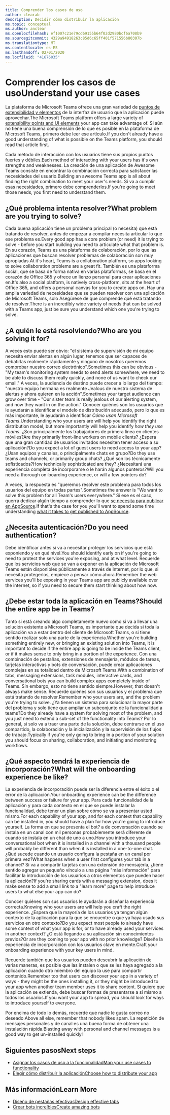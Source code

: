 ```yaml
---
title: Comprender los casos de uso
author: clearab
description: Decidir cómo distribuir la aplicación
ms.topic: conceptual
ms.author: anclear
ms.openlocfilehash: ef1007c21e79cd69155b64f02d2980bcf6a708b9
ms.sourcegitcommit: 4329a94918263c85d6c65ff401f571556b80307b
ms.translationtype: MT
ms.contentlocale: es-ES
ms.lasthandoff: 02/01/2020
ms.locfileid: "41676035"
---
```

# <a name="understand-your-use-cases"></a><span data-ttu-id="b3432-103">Comprender los casos de uso</span><span class="sxs-lookup"><span data-stu-id="b3432-103">Understand your use cases</span></span>

<span data-ttu-id="b3432-104">La plataforma de Microsoft Teams ofrece una gran variedad de [puntos de extensibilidad y elementos](~/concepts/extensibility-points.md) de la interfaz de usuario que la aplicación puede aprovechar.</span><span class="sxs-lookup"><span data-stu-id="b3432-104">The Microsoft Teams platform offers a large variety of [extensibility points and UI elements](~/concepts/extensibility-points.md) your app can take advantage of.</span></span> <span data-ttu-id="b3432-105">Si aún no tiene una buena comprensión de lo que es posible en la plataforma de Microsoft Teams, primero debe leer ese artículo.</span><span class="sxs-lookup"><span data-stu-id="b3432-105">If you don't already have a good understanding of what is possible on the Teams platform, you should read that article first.</span></span>

<span data-ttu-id="b3432-106">Cada método de interacción con los usuarios tiene sus propios puntos fuertes y débiles.</span><span class="sxs-lookup"><span data-stu-id="b3432-106">Each method of interacting with your users has it's own strengths and weaknesses.</span></span> <span data-ttu-id="b3432-107">La creación de una aplicación de Awesome Teams consiste en encontrar la combinación correcta para satisfacer las necesidades del usuario.</span><span class="sxs-lookup"><span data-stu-id="b3432-107">Building an awesome Teams app is all about finding the right combination to meet your user's needs.</span></span> <span data-ttu-id="b3432-108">Si va a cumplir esas necesidades, primero debe comprenderlos.</span><span class="sxs-lookup"><span data-stu-id="b3432-108">If you're going to meet those needs, you first need to understand them.</span></span>

## <a name="what-problem-are-you-trying-to-solve"></a><span data-ttu-id="b3432-109">¿Qué problema intenta resolver?</span><span class="sxs-lookup"><span data-stu-id="b3432-109">What problem are you trying to solve?</span></span>

<span data-ttu-id="b3432-110">Cada buena aplicación tiene un problema principal (o necesita) que está tratando de resolver, antes de empezar a compilar necesita articular lo que ese problema es.</span><span class="sxs-lookup"><span data-stu-id="b3432-110">Every good app has a core problem (or need) it is trying to solve - before you start building you need to articulate what that problem is.</span></span> <span data-ttu-id="b3432-111">En su corazón, Teams es una plataforma de colaboración, por lo que las aplicaciones que buscan resolver problemas de colaboración son muy apropiadas.</span><span class="sxs-lookup"><span data-stu-id="b3432-111">At it's heart, Teams is a collaboration platform, so apps looking to solve collaboration problems are a great fit.</span></span> <span data-ttu-id="b3432-112">También es una plataforma social, que se basa de forma nativa en varias plataformas, se basa en el corazón de Office 365 y ofrece un lienzo personal para crear aplicaciones en.</span><span class="sxs-lookup"><span data-stu-id="b3432-112">It's also a social platform, is natively cross-platform, sits at the heart of Office 365, and offers a personal canvas for you to create apps on.</span></span> <span data-ttu-id="b3432-113">Hay una amplia variedad de necesidades que se pueden resolver con una aplicación de Microsoft Teams, solo Asegúrese de que comprende qué está tratando de resolver.</span><span class="sxs-lookup"><span data-stu-id="b3432-113">There is an incredibly wide variety of needs that can be solved with a Teams app, just be sure you understand which one you're trying to solve.</span></span>

## <a name="who-are-you-solving-it-for"></a><span data-ttu-id="b3432-114">¿A quién le está resolviendo?</span><span class="sxs-lookup"><span data-stu-id="b3432-114">Who are you solving it for?</span></span>

<span data-ttu-id="b3432-115">A veces esto puede ser obvio: "el sistema de supervisión de mi equipo necesita enviar alertas en algún lugar, tenemos que ser capaces de debatirlas realmente rápidamente y ninguno de nosotros queremos comprobar nuestro correo electrónico".</span><span class="sxs-lookup"><span data-stu-id="b3432-115">Sometimes this can be  obvious - "My team's monitoring system needs to send alerts somewhere, we need to be able to discuss them really quickly, and none of us want to check our email."</span></span> <span data-ttu-id="b3432-116">A veces, la audiencia de destino puede crecer a lo largo del tiempo: "nuestro equipo hermana es realmente Jealous de nuestro sistema de alertas y ahora quieren en la acción".</span><span class="sxs-lookup"><span data-stu-id="b3432-116">Sometimes your target audience can grow over time - "Our sister team is really jealous of our alerting system, and now they want in on the action."</span></span> <span data-ttu-id="b3432-117">Conocer quiénes son los usuarios que le ayudarán a identificar el modelo de distribución adecuado, pero lo que es más importante, le ayudarán a identificar *Cómo usan Microsoft Teams*.</span><span class="sxs-lookup"><span data-stu-id="b3432-117">Understanding who your users are will help you identify the right distribution model, but more importantly will help you identify *how they use Teams*.</span></span> <span data-ttu-id="b3432-118">¿Son principalmente los trabajadores de primera línea en clientes móviles?</span><span class="sxs-lookup"><span data-stu-id="b3432-118">Are they primarily front-line workers on mobile clients?</span></span> <span data-ttu-id="b3432-119">¿Espera que una gran cantidad de usuarios invitados necesiten tener acceso a su aplicación?</span><span class="sxs-lookup"><span data-stu-id="b3432-119">Do you expect a lot of guest users to need access to your app?</span></span> <span data-ttu-id="b3432-120">¿Usan equipos y canales, o principalmente chats en grupo?</span><span class="sxs-lookup"><span data-stu-id="b3432-120">Do they use teams and channels, or primarily group chats?</span></span> <span data-ttu-id="b3432-121">¿Qué son los técnicamente sofisticados?</span><span class="sxs-lookup"><span data-stu-id="b3432-121">How technically sophisticated are they?</span></span> <span data-ttu-id="b3432-122">¿Necesitará una experiencia completa de incorporarse o le harán algunos punteros?</span><span class="sxs-lookup"><span data-stu-id="b3432-122">Will you need a thorough on-boarding experience, or will a few pointers do?</span></span>

<span data-ttu-id="b3432-123">A veces, la respuesta es "queremos resolver este problema para todos los usuarios del equipo en todas partes".</span><span class="sxs-lookup"><span data-stu-id="b3432-123">Sometimes the answer is "We want to solve this problem for all Team's users everywhere."</span></span> <span data-ttu-id="b3432-124">Si ese es el caso, querrá dedicar algún tiempo a comprender lo que [se necesita para publicar en AppSource](~/concepts/deploy-and-publish/appsource/prepare/overview.md).</span><span class="sxs-lookup"><span data-stu-id="b3432-124">If that's the case for you you'll want to spend some time understanding [what it takes to get published to AppSource](~/concepts/deploy-and-publish/appsource/prepare/overview.md).</span></span>

## <a name="do-you-need-authentication"></a><span data-ttu-id="b3432-125">¿Necesita autenticación?</span><span class="sxs-lookup"><span data-stu-id="b3432-125">Do you need authentication?</span></span>

<span data-ttu-id="b3432-126">Debe identificar antes si va a necesitar proteger los servicios que está exponiendo y en qué nivel.</span><span class="sxs-lookup"><span data-stu-id="b3432-126">You should identify early on if you're going to need to protect the services you're exposing, and at what level.</span></span> <span data-ttu-id="b3432-127">Recuerde que los servicios web que se van a exponer en la aplicación de Microsoft Teams están disponibles públicamente a través de Internet, por lo que, si necesita protegerlos, empiece a pensar cómo ahora.</span><span class="sxs-lookup"><span data-stu-id="b3432-127">Remember the web services you'll be exposing in your Teams app are publicly available over the internet, so if you need to secure them start thinking about how now.</span></span>

## <a name="should-the-entire-app-be-in-teams"></a><span data-ttu-id="b3432-128">¿Debe estar toda la aplicación en Teams?</span><span class="sxs-lookup"><span data-stu-id="b3432-128">Should the entire app be in Teams?</span></span>

<span data-ttu-id="b3432-129">Tanto si está creando algo completamente nuevo como si va a llevar una solución existente a Microsoft Teams, es importante que decida si toda la aplicación va a estar dentro del cliente de Microsoft Teams, o si tiene sentido realizar solo una parte de la experiencia.</span><span class="sxs-lookup"><span data-stu-id="b3432-129">Whether you're building something entirely new, or bringing an existing solution into Teams, it is important to decide if the entire app is going to be inside the Teams client, or if it makes sense to only bring in a portion of the experience.</span></span> <span data-ttu-id="b3432-130">Con una combinación de pestañas, extensiones de mensajería, módulos de tareas, tarjetas interactivas y bots de conversación, puede crear aplicaciones complejas en su totalidad dentro de Microsoft Teams.</span><span class="sxs-lookup"><span data-stu-id="b3432-130">With a combination of tabs, messaging extensions, task modules, interactive cards, and conversational bots you can build complex apps completely inside of Teams.</span></span> <span data-ttu-id="b3432-131">Sin embargo, esto no tiene sentido siempre.</span><span class="sxs-lookup"><span data-stu-id="b3432-131">However, that doesn't always make sense.</span></span> <span data-ttu-id="b3432-132">Recuerde quiénes son sus usuarios y el problema que está tratando de resolver.</span><span class="sxs-lookup"><span data-stu-id="b3432-132">Remember who your users are, and the problem you're trying to solve.</span></span> <span data-ttu-id="b3432-133">¿Ya tienen un sistema para solucionar la mayor parte del problema y solo tiene que ampliar un subconjunto de la funcionalidad a teams?</span><span class="sxs-lookup"><span data-stu-id="b3432-133">Do they already have a system for solving most of the problem, and you just need to extend a sub-set of the functionality into Teams?</span></span> <span data-ttu-id="b3432-134">Por lo general, si solo va a traer una parte de la solución, debe centrarse en el uso compartido, la colaboración y la inicialización y la supervisión de los flujos de trabajo.</span><span class="sxs-lookup"><span data-stu-id="b3432-134">Typically if you're only going to bring in a portion of your solution you should focus on sharing, collaboration, and initiating and monitoring workflows.</span></span>

## <a name="what-will-the-onboarding-experience-be-like"></a><span data-ttu-id="b3432-135">¿Qué aspecto tendrá la experiencia de incorporación?</span><span class="sxs-lookup"><span data-stu-id="b3432-135">What will the onboarding experience be like?</span></span>

<span data-ttu-id="b3432-136">La experiencia de incorporación puede ser la diferencia entre el éxito o el error de la aplicación.</span><span class="sxs-lookup"><span data-stu-id="b3432-136">Your onboarding experience can be the difference between success or failure for your app.</span></span> <span data-ttu-id="b3432-137">Para cada funcionalidad de la aplicación y para cada contexto en el que se puede instalar la funcionalidad, debe tener un plan sobre cómo se va a presentar usted mismo.</span><span class="sxs-lookup"><span data-stu-id="b3432-137">For each capability of your app, and for each context that capability can be installed in, you should have a plan for how you're going to introduce yourself.</span></span> <span data-ttu-id="b3432-138">La forma en que se presenta el bot? a de conversación cuando se instala en un canal con mil personas probablemente será diferente de cuando se instala en un chat de uno a uno.</span><span class="sxs-lookup"><span data-stu-id="b3432-138">How you introduce your conversational bot when it is installed in a channel with a thousand people will probably be different than when it is installed in a one-to-one chat.</span></span> <span data-ttu-id="b3432-139">¿Qué sucede cuando un usuario configura la pestaña en un canal por primera vez?</span><span class="sxs-lookup"><span data-stu-id="b3432-139">What happens when a user first configures your tab in a channel?</span></span> <span data-ttu-id="b3432-140">Si va a compartir tarjetas con una extensión de mensajería, ¿tiene sentido agregar un pequeño vínculo a una página "más información" para facilitar la introducción de los usuarios a otros elementos que pueden hacer la aplicación?</span><span class="sxs-lookup"><span data-stu-id="b3432-140">If you're sharing cards with a messaging extension, does it make sense to add a small link to a "learn more" page to help introduce users to what else your app can do?</span></span>

<span data-ttu-id="b3432-141">Conocer quiénes son sus usuarios le ayudarán a diseñar la experiencia correcta.</span><span class="sxs-lookup"><span data-stu-id="b3432-141">Knowing who your users are will help you craft the right experience.</span></span> <span data-ttu-id="b3432-142">¿Espera que la mayoría de los usuarios ya tengan algún contexto de la aplicación para la que se encuentre o que ya haya usado sus servicios en otro contexto?</span><span class="sxs-lookup"><span data-stu-id="b3432-142">Do you expect most people to already have some context of what your app is for, or to have already used your services in another context?</span></span> <span data-ttu-id="b3432-143">¿O está llegando a su aplicación sin conocimientos previos?</span><span class="sxs-lookup"><span data-stu-id="b3432-143">Or are they coming to your app with no prior knowledge?</span></span> <span data-ttu-id="b3432-144">Diseñe la experiencia de incorporación con los usuarios clave en mente.</span><span class="sxs-lookup"><span data-stu-id="b3432-144">Craft your onboarding experience with your key users in mind.</span></span>

<span data-ttu-id="b3432-145">Recuerde también que los usuarios pueden descubrir la aplicación de varias maneras, es posible que las instalen o que se les haya agregado a la aplicación cuando otro miembro del equipo la use para compartir contenido.</span><span class="sxs-lookup"><span data-stu-id="b3432-145">Remember too that users can discover your app in a variety of ways - they might be the ones installing it, or they might be introduced to your app when another team member uses it to share content.</span></span> <span data-ttu-id="b3432-146">Si quiere que la aplicación se extienda, debe buscar formas de presentarse a sí mismo a todos los usuarios.</span><span class="sxs-lookup"><span data-stu-id="b3432-146">If you want your app to spread, you should look for ways to introduce yourself to everyone.</span></span>

<span data-ttu-id="b3432-147">Por encima de todo lo demás, recuerde que nadie le gusta correo no deseado.</span><span class="sxs-lookup"><span data-stu-id="b3432-147">Above all else, remember that nobody likes spam.</span></span> <span data-ttu-id="b3432-148">La repetición de mensajes personales y de canal es una buena forma de obtener una instalación rápida.</span><span class="sxs-lookup"><span data-stu-id="b3432-148">Blasting away with personal and channel messages is a good way to get un-installed quickly!</span></span>

## <a name="next-steps"></a><span data-ttu-id="b3432-149">Siguientes pasos</span><span class="sxs-lookup"><span data-stu-id="b3432-149">Next steps</span></span>

* [<span data-ttu-id="b3432-150">Asignar los casos de uso a la funcionalidad</span><span class="sxs-lookup"><span data-stu-id="b3432-150">Map your use cases to functionality</span></span>](~/concepts/design/map-use-cases.md)
* [<span data-ttu-id="b3432-151">Elegir cómo distribuir la aplicación</span><span class="sxs-lookup"><span data-stu-id="b3432-151">Choose how to distribute your app</span></span>](~/concepts/deploy-and-publish/apps-publish.md)

## <a name="learn-more"></a><span data-ttu-id="b3432-152">Más información</span><span class="sxs-lookup"><span data-stu-id="b3432-152">Learn More</span></span>

* [<span data-ttu-id="b3432-153">Diseño de pestañas efectivas</span><span class="sxs-lookup"><span data-stu-id="b3432-153">Design effective tabs</span></span>](~/tabs/design/tabs.md)
* [<span data-ttu-id="b3432-154">Crear bots increíbles</span><span class="sxs-lookup"><span data-stu-id="b3432-154">Create amazing bots</span></span>](~/bots/design/bots.md)

